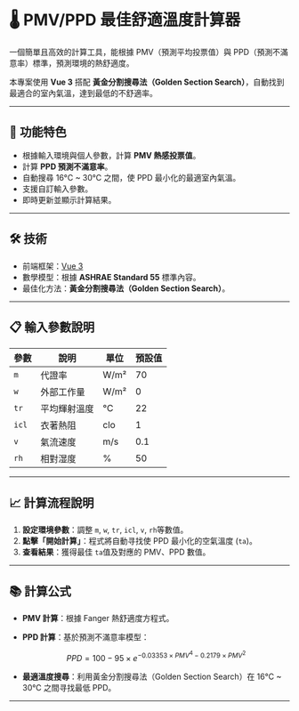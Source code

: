 # 🌡️ PMV/PPD 最佳舒適溫度計算器

一個簡單且高效的計算工具，能根據 PMV（預測平均投票值）與 PPD（預測不滿意率）標準，預測環境的熱舒適度。

本專案使用 **Vue 3** 搭配 **黃金分割搜尋法（Golden Section Search）**，自動找到最適合的室內氣溫，達到最低的不舒適率。

---

## 🚀 功能特色

- 根據輸入環境與個人參數，計算 **PMV 熱感投票值**。
- 計算 **PPD 預測不滿意率**。
- 自動搜尋 16°C \~ 30°C 之間，使 PPD 最小化的最適室內氣溫。
- 支援自訂輸入參數。
- 即時更新並顯示計算結果。

---

## 🛠️ 技術

- 前端框架：[Vue 3](https://vuejs.org/)
- 數學模型：根據 **ASHRAE Standard 55** 標準內容。
- 最佳化方法：**黃金分割搜尋法（Golden Section Search）**。

---

## 📋 輸入參數說明

| 參數    | 說明     | 單位   | 預設值 |
| ----- | ------ | ---- | --- |
| `m`   | 代證率    | W/m² | 70  |
| `w`   | 外部工作量  | W/m² | 0   |
| `tr`  | 平均輝射溫度 | °C   | 22  |
| `icl` | 衣著熱阻   | clo  | 1   |
| `v`   | 氣流速度   | m/s  | 0.1 |
| `rh`  | 相對湿度   | %    | 50  |

---

## 📈 計算流程說明

1. **設定環境參數**：調整 `m`, `w`, `tr`, `icl`, `v`, `rh`等數值。
2. **點擊「開始計算」**：程式將自動寻找使 PPD 最小化的空氣溫度 (`ta`)。
3. **查看結果**：獲得最佳 `ta`值及對應的 PMV、PPD 數值。

---

## 📚 計算公式

- **PMV 計算**：根據 Fanger 熱舒適度方程式。

- **PPD 計算**：基於預測不滿意率模型：

  ```math
  PPD = 100 - 95 \times e^{-0.03353 \times PMV^4 - 0.2179 \times PMV^2}
  ```

- **最適溫度搜尋**：利用黃金分割搜尋法（Golden Section Search）在 16°C \~ 30°C 之間寻找最低 PPD。

---
